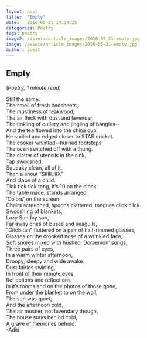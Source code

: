 ```yaml
---
layout: post
title:  "Empty"
date:   2016-05-21 14:34:25
categories: Poetry
tags: poetry
image2: /assets/article_images/2016-05-21-empty.jpg
image: /assets/article_images/2016-05-21-empty.jpg
author: guest
---
```

<h2>Empty</h2>
(<i>Poetry, 1 minute read</i>)
<p>Still the same.<br>
The smell of fresh bedsheets,<br>
The mustiness of teakwood,<br>
The air thick with dust and lavender,<br>
The tinkling of cutlery and jingling of bangles--<br>
And the tea flowed into the china cup,<br>
He smiled and edged closer to STAR cricket.<br>
The cooker whistled--hurried footsteps,<br>
The oven switched off with a thung.<br>
The clatter of utensils in the sink,<br>
Tap swooshed,<br>
Squeaky clean, all of it.<br>
Then a shout “SIIIII..IIX”<br>
And claps of a child.<br>
Tick tick tick tong, it’s 10 on the clock<br>
The table made, stands arranged,<br>
‘Colors’ on the screen<br>
Chairs screeched, spoons clattered, tongues click click.<br>
Swooshing of blankets,<br>
Lazy Sunday sun,<br>
Far away cries of buses and seagulls,<br>
“Gitobitan” fluttered on a pair of half-rimmed glasses,<br>
Glasses on the crooked nose of a wrinkled face,<br>
Soft snores mixed with hushed ‘Doraemon’ songs,<br>
Three pairs of eyes,<br>
In a warm winter afternoon,<br>
Droopy, sleepy and wide awake.<br>
Dust fairies swirling,<br>
In front of their remote eyes,<br>
Reflections and reflections,<br>
In it’s rooms and on the photos of those gone,<br>
From under the blanket to on the wall,<br>
The sun was quiet,<br>
And the afternoon cold,<br>
The air mustier, not lavendary though,<br>
The house stays behind cold,<br>
A grave of memories behold.<br>
-Aditi</p>